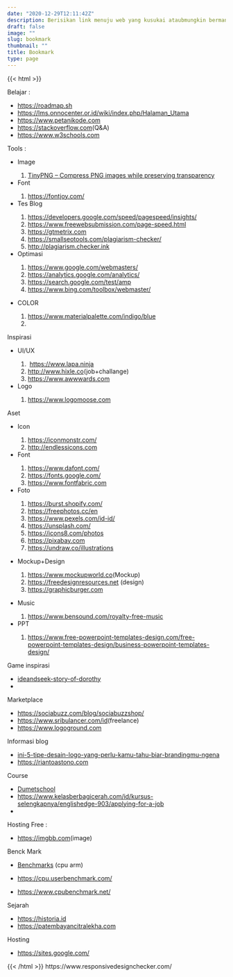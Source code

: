 ```yaml
---
date: "2020-12-29T12:11:42Z"
description: Berisikan link menuju web yang kusukai ataubmungkin bermanfaat.
draft: false
image: ""
slug: bookmark
thumbnail: ""
title: Bookmark
type: page
---
```

{{< html >}}
<p>Belajar :</p><p></p><ul style="text-align: left;"><li><a href="https://roadmap.sh" rel="nofollow" target="_blank">https://roadmap.sh</a></li><li><a href="https://lms.onnocenter.or.id/wiki/index.php/Halaman_Utama" rel="nofollow" target="_blank">https://lms.onnocenter.or.id/wiki/index.php/Halaman_Utama</a><br /></li><li><a href="https://www.petanikode.com" rel="nofollow" target="_blank">https://www.petanikode.com</a><br /></li><li><a href="https://stackoverflow.com" rel="nofollow" target="_blank">https://stackoverflow.com</a>(Q&amp;A)<br /></li><li><a href="https://www.w3schools.com" rel="nofollow" target="_blank">https://www.w3schools.com</a><br /></li></ul><p></p><p>Tools :</p><p></p><ul style="text-align: left;"><li>Image</li><ol><li><a href="https://tinypng.com/" rel="nofollow" target="_blank">TinyPNG – Compress PNG images while preserving transparency</a></li></ol><li>Font</li><ol><li><a href="https://fontjoy.com/" rel="nofollow" target="_blank">https://fontjoy.com/</a><br /></li></ol><li>Tes Blog</li><ol><li><a href="https://developers.google.com/speed/pagespeed/insights/" rel="nofollow" target="_blank">https://developers.google.com/speed/pagespeed/insights/</a><br /></li><li><a href="https://www.freewebsubmission.com/page-speed.html" rel="nofollow" target="_blank">https://www.freewebsubmission.com/page-speed.html</a><br /></li><li><a href="https://gtmetrix.com" rel="nofollow" target="_blank">https://gtmetrix.com</a><br /></li><li><a href="https://smallseotools.com/plagiarism-checker/" rel="nofollow" target="_blank">https://smallseotools.com/plagiarism-checker/</a><br /></li><li><a href="http://plagiarism.checker.ink" rel="nofollow" target="_blank">http://plagiarism.checker.ink</a><br /></li></ol><li>Optimasi</li></ul><ol style="text-align: left;"><ol><li><a href="https://www.google.com/webmasters/" rel="nofollow" target="_blank">https://www.google.com/webmasters/</a><br /></li><li><a href="https://analytics.google.com/analytics/" rel="nofollow" target="_blank">https://analytics.google.com/analytics/</a><br /></li><li><a href="https://search.google.com/test/amp" rel="nofollow" target="_blank">https://search.google.com/test/amp</a><br /></li><li><a href="https://www.bing.com/toolbox/webmaster/" rel="nofollow" target="_blank">https://www.bing.com/toolbox/webmaster/</a><br /></li></ol></ol><ul style="text-align: left;"><li>COLOR</li><ol><li><a href="https://www.materialpalette.com/indigo/blue" rel="nofollow" target="_blank">https://www.materialpalette.com/indigo/blue</a><br /></li><li><br /></li></ol></ul><div>Inspirasi</div><div><ul style="text-align: left;"><li>UI/UX</li><ol><li>&nbsp;<a href="https://www.lapa.ninja" rel="nofollow" target="_blank">https://www.lapa.ninja</a></li><li><a href="http://www.hixle.co" rel="nofollow" target="_blank">http://www.hixle.co</a>(job+challange)<br /></li><li><a href="https://www.awwwards.com" rel="nofollow" target="_blank">https://www.awwwards.com</a><br /></li></ol><li>Logo</li><ol><li><a href="https://www.logomoose.com" rel="nofollow" target="_blank">https://www.logomoose.com</a></li></ol></ul><div>Aset&nbsp;</div></div><div><ul style="text-align: left;"><li>Icon</li><ol><li><a href="https://iconmonstr.com/?s=telegram">https://iconmonstr.com/</a><br /></li><li><a href="http://endlessicons.com" rel="nofollow" target="_blank">http://endlessicons.com</a><br /></li></ol><li>Font</li><ol><li><a href="https://www.dafont.com/" rel="nofollow" target="_blank">https://www.dafont.com/</a></li><li><a href="https://fonts.google.com/" rel="nofollow" target="_blank">https://fonts.google.com/</a><br /></li><li><a href="https://www.fontfabric.com" rel="nofollow" target="_blank">https://www.fontfabric.com</a><br /></li></ol><li>Foto</li></ul><ol style="text-align: left;"><ol><li><a href="https://burst.shopify.com/" rel="nofollow" target="_blank">https://burst.shopify.com/</a><br /></li><li><a href="https://freephotos.cc/en" rel="nofollow" target="_blank">https://freephotos.cc/en</a><br /></li><li><a href="https://www.pexels.com/id-id/" rel="nofollow" target="_blank">https://www.pexels.com/id-id/</a><br /></li><li><a href="https://unsplash.com/" rel="nofollow" target="_blank">https://unsplash.com/</a><br /></li><li><a href="https://icons8.com/photos" rel="nofollow" target="_blank">https://icons8.com/photos</a><br /></li><li><a href="https://pixabay.com" rel="nofollow" target="_blank">https://pixabay.com</a></li><li><a href="https://undraw.co/illustrations" rel="nofollow" target="_blank">https://undraw.co/illustrations</a><br /></li></ol></ol><ul style="text-align: left;"><li>Mockup+Design</li></ul><ol style="text-align: left;"><ol><li><a href="https://www.mockupworld.co" rel="nofollow" target="_blank">https://www.mockupworld.co</a>(Mockup)<br /></li><li><a href="https://freedesignresources.net" rel="nofollow" target="_blank">https://freedesignresources.net</a>&nbsp;(design)<br /></li><li><a href="https://graphicburger.com" rel="nofollow" target="_blank">https://graphicburger.com</a><br /></li></ol></ol><ul style="text-align: left;"><li>Music</li><ol><li><a href="https://www.bensound.com/royalty-free-music" rel="nofollow" target="_blank">https://www.bensound.com/royalty-free-music</a><br /></li></ol><li>PPT</li><ol><li><a href="https://www.free-powerpoint-templates-design.com/free-powerpoint-templates-design/business-powerpoint-templates-design/" rel="nofollow" target="_blank">https://www.free-powerpoint-templates-design.com/free-powerpoint-templates-design/business-powerpoint-templates-design/</a><br /></li></ol></ul><div>Game inspirasi</div></div><div><div><ul style="text-align: left;"><li><a href="https://m.apkpure.com/hideandseek-story-of-dorothy/com.tabom.projecthorrorus" rel="nofollow" target="_blank">ideandseek-story-of-dorothy</a><br /></li><li><br /></li></ul></div></div><div>Marketplace</div><div><ul style="text-align: left;"><li><a href="https://sociabuzz.com/blog/sociabuzzshop/" rel="nofollow" target="_blank">https://sociabuzz.com/blog/sociabuzzshop/</a><br /></li><li><a href="https://www.sribulancer.com/id" rel="nofollow" target="_blank">https://www.sribulancer.com/id</a>(freelance)<br /></li><li><a href="https://www.logoground.com" rel="nofollow" target="_blank">https://www.logoground.com</a><br /></li></ul><div>Informasi blog</div></div><div><ul style="text-align: left;"><li><a href="https://m.brilio.net/wow/ini-5-tipe-desain-logo-yang-perlu-kamu-tahu-biar-brandingmu-ngena-170608b.html" rel="nofollow" target="_blank">ini-5-tipe-desain-logo-yang-perlu-kamu-tahu-biar-brandingmu-ngena</a><br /></li><li><a href="https://riantoastono.com" rel="nofollow" target="_blank">https://riantoastono.com</a><br /></li></ul></div><div>Course</div><div><ul style="text-align: left;"><li><a href="https://www.dumetschool.com/blog/Panduan_Ukuran_Untuk_Membuat_sebuah_Desain_Grafis" rel="nofollow" target="_blank">Dumetschool</a><br /></li><li><a href="https://www.kelasberbagicerah.com/id/kursus-selengkapnya/englishedge-903/applying-for-a-job" rel="nofollow" target="_blank">https://www.kelasberbagicerah.com/id/kursus-selengkapnya/englishedge-903/applying-for-a-job</a><br /></li><li><br /></li></ul></div><div>Hosting Free :</div><div><ul style="text-align: left;"><li><a href="https://imgbb.com" rel="nofollow" target="_blank">https://imgbb.com</a>(image)<br /></li></ul></div><div>Benck Mark</div><div><ul style="text-align: left;"><li><a href="https://www.phonecurry.com/benchmarks" rel="nofollow" target="_blank">Benchmarks</a>&nbsp;(cpu arm)<br /></li><li><p dir="ltr"><a href="https://cpu.userbenchmark.com/Compare/Intel-Pentium-Gold-G6500-vs-AMD-Athlon-3000G/m1323006vsm968952" rel="nofollow" target="_blank">https://cpu.userbenchmark.com/</a></p></li><li><p dir="ltr"><a href="https://www.cpubenchmark.net/" rel="nofollow" target="_blank">https://www.cpubenchmark.net/</a></p></li></ul><div>Sejarah</div></div><div><ul style="text-align: left;"><li><a href="https://historia.id" rel="nofollow" target="_blank">https://historia.id</a><br /></li><li><a href="https://patembayancitralekha.com" rel="nofollow" target="_blank">https://patembayancitralekha.com</a><br /></li></ul><div>Hosting</div></div><div><ul style="text-align: left;"><li><a href="https://sites.google.com/" rel="nofollow" target="_blank">https://sites.google.com/</a></li></ul></div><p></p>
{{< /html >}}
https://www.responsivedesignchecker.com/